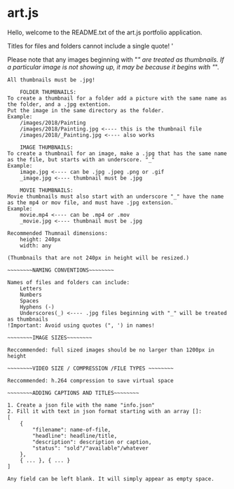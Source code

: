 # art.js
Hello, welcome to the README.txt of the art.js portfolio application.

Titles for files and folders cannot include a single quote! '

Please note that any images beginning with "_" are treated as thumbnails.
If a particular image is not showing up, it may be because it begins with "_".

~~~~~~~~THUMBNAILS~~~~~~~~
All thumbnails must be .jpg!

	FOLDER THUMBNAILS:
To create a thumbnail for a folder add a picture with the same name as the folder, and a .jpg extention.
Put the image in the same directory as the folder.
Example:
	/images/2018/Painting
	/images/2018/Painting.jpg <---- this is the thumbnail file
	/images/2018/_Painting.jpg <---- also works

	IMAGE THUMBNAILS:
To create a thumbnail for an image, make a .jpg that has the same name as the file, but starts with an underscore. "_"
Example:
	image.jpg <---- can be .jpg .jpeg .png or .gif
	_image.jpg <---- thumbnail must be .jpg

	MOVIE THUMBNAILS:
Movie thumbnails must also start with an underscore "_" have the name as the mp4 or mov file, and must have .jpg extension.
Example:
	movie.mp4 <---- can be .mp4 or .mov
	_movie.jpg <---- thumbnail must be .jpg

Recommended Thumnail dimensions:
	height: 240px
	width: any

(Thumbnails that are not 240px in height will be resized.)

~~~~~~~~NAMING CONVENTIONS~~~~~~~~

Names of files and folders can include:
	Letters
	Numbers
	Spaces
	Hyphens (-)
	Underscores(_) <---- .jpg files beginning with "_" will be treated as thumbnails
!Important: Avoid using quotes (", ') in names!

~~~~~~~~IMAGE SIZES~~~~~~~~

Reccommended: full sized images should be no larger than 1200px in height

~~~~~~~~VIDEO SIZE / COMPRESSION /FILE TYPES ~~~~~~~~

Reccommended: h.264 compression to save virtual space

~~~~~~~~ADDING CAPTIONS AND TITLES~~~~~~~~

1. Create a json file with the name "info.json"
2. Fill it with text in json format starting with an array []:
[
	{
		"filename": name-of-file,
		"headline": headline/title,
		"description": description or caption,
		"status": "sold"/"available"/whatever
	},
	{ ... }, { ... }
]

Any field can be left blank. It will simply appear as empty space.
